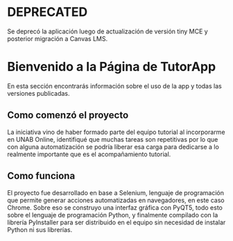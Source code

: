 # DEPRECATED

Se deprecó la aplicación luego de actualización de versión tiny MCE y posterior migración a Canvas LMS.

# Bienvenido a la Página de TutorApp

En esta sección encontrarás información sobre el uso de la app y todas las versiones publicadas.

## Como comenzó el proyecto

La iniciativa vino de haber formado parte del equipo tutorial al incorporarme en UNAB Online, identifiqué que muchas tareas son repetitivas por lo que con alguna automatización se podría liberar esa carga para dedicarse a lo realmente importante que es el acompañamiento tutorial.

## Como funciona

El proyecto fue desarrollado en base a Selenium, lenguaje de programación que permite generar acciones automatizadas en navegadores, en este caso Chrome. Sobre eso se construyo una interfaz gráfica con PyQT5, todo esto sobre el lenguaje de programación Python, y finalmente compilado con la librería PyInstaller para ser distribuido en el equipo sin necesidad de instalar Python ni sus librerías.
